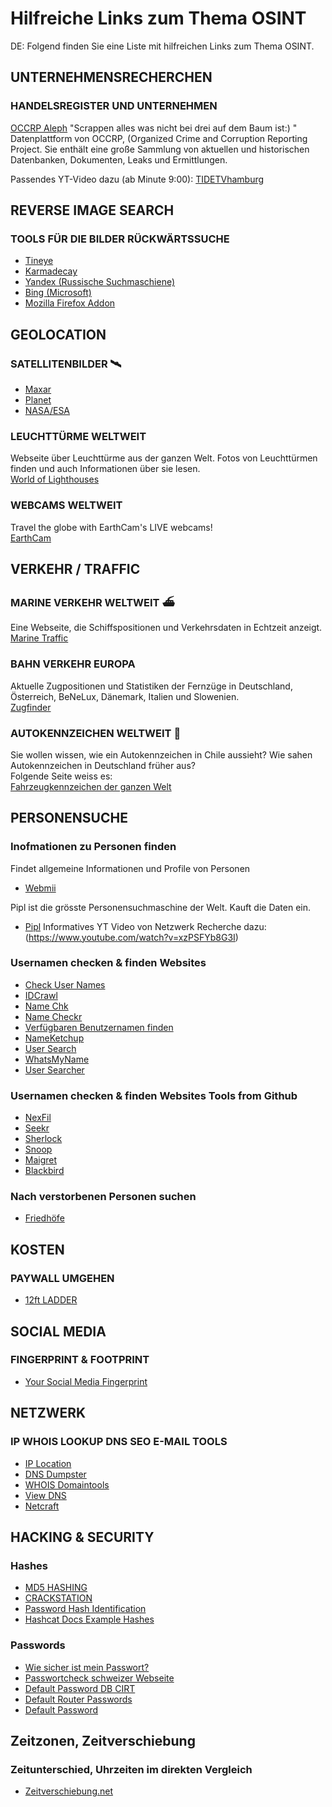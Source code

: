 # Hilfreiche Links zum Thema OSINT
DE: Folgend finden Sie eine Liste mit hilfreichen Links zum Thema OSINT.

## UNTERNEHMENSRECHERCHEN<br>
### HANDELSREGISTER UND UNTERNEHMEN<br>
[OCCRP Aleph](https://aleph.occrp.org/)
"Scrappen alles was nicht bei drei auf dem Baum ist:) "
Datenplattform von OCCRP, (Organized Crime and Corruption Reporting Project.
Sie enthält eine große Sammlung von aktuellen und historischen Datenbanken, Dokumenten, Leaks und Ermittlungen.

Passendes YT-Video dazu (ab Minute 9:00): [TIDETVhamburg](https://www.youtube.com/watch?v=PdCwvqWpDlc)

## REVERSE IMAGE SEARCH
### TOOLS FÜR DIE BILDER RÜCKWÄRTSSUCHE

 - [Tineye](https://tineye.com/)
 - [Karmadecay](http://karmadecay.com/)
 - [Yandex (Russische Suchmaschiene)](https://yandex.com/images/)
 - [Bing (Microsoft)](https://www.bing.com/visualsearch)
 - [Mozilla Firefox Addon](https://addons.mozilla.org/en-US/firefox/addon/image-reverse-search/)


## GEOLOCATION
### SATELLITENBILDER 🛰
- [Maxar](https://discover.maxar.com/)
- [Planet](https://www.planet.com/explorer)
- [NASA/ESA](https://apps.sentinel-hub.com/eo-browser/)

### LEUCHTTÜRME WELTWEIT 
Webseite über Leuchttürme aus der ganzen Welt. Fotos von Leuchttürmen finden und auch Informationen über sie lesen.</br>
[World of Lighthouses](https://lightphotos.net/photos/map_all.php)

### WEBCAMS WELTWEIT
Travel the globe with EarthCam's LIVE webcams!</br>
[EarthCam](https://www.earthcam.com/network/)

## VERKEHR / TRAFFIC
### MARINE VERKEHR WELTWEIT ⛴
Eine Webseite, die Schiffspositionen und Verkehrsdaten in Echtzeit anzeigt.</br>
[Marine Traffic](https://www.marinetraffic.com/en/ais/home/centerx:-11.9/centery:24.7/zoom:4)

### BAHN VERKEHR EUROPA
Aktuelle Zugpositionen und Statistiken der Fernzüge in Deutschland, Österreich, BeNeLux, Dänemark, Italien und Slowenien.</br>
[Zugfinder](https://www.zugfinder.net/de/start)

### AUTOKENNZEICHEN WELTWEIT 🚗
Sie wollen wissen, wie ein Autokennzeichen in Chile aussieht? Wie sahen Autokennzeichen in Deutschland früher aus?</br>
Folgende Seite weiss es:</br>
[Fahrzeugkennzeichen der ganzen Welt](http://www.worldlicenseplates.com/)

## PERSONENSUCHE
### Inofmationen zu Personen finden

Findet allgemeine Informationen und Profile von Personen
- [Webmii](https://webmii.com/)

Pipl ist die grösste Personensuchmaschine der Welt. Kauft die Daten ein.
- [Pipl](https://pipl.com/)
Informatives YT Video von Netzwerk Recherche dazu: (https://www.youtube.com/watch?v=xzPSFYb8G3I)

### Usernamen checken & finden Websites
- [Check User Names](http://www.checkusernames.com)
- [IDCrawl](https://www.idcrawl.com/username) 
- [Name Chk](http://www.namechk.com)
- [Name Checkr](http://www.namecheckr.com)
- [Verfügbaren Benutzernamen finden](https://namecheckup.com) 
- [NameKetchup](https://nameketchup.com) 
- [User Search](http://www.usersearch.org)
- [WhatsMyName](https://whatsmyname.app/)
- [User Searcher](https://www.user-searcher.com)

 ### Usernamen checken & finden Websites Tools from Github
- [NexFil](https://github.com/thewhiteh4t/nexfil) 
- [Seekr](https://github.com/seekr-osint/seekr)
- [Sherlock](https://github.com/sherlock-project/sherlock) 
- [Snoop](https://github.com/snooppr/snoop/blob/master/README.en.md) 
- [Maigret](https://github.com/soxoj/maigret) 
- [Blackbird](https://github.com/p1ngul1n0/blackbird) 

### Nach verstorbenen Personen suchen

- [Friedhöfe](https://de.findagrave.com/cemetery)

## KOSTEN
### PAYWALL UMGEHEN

- [12ft LADDER](https://12ft.io/)

## SOCIAL MEDIA
### FINGERPRINT & FOOTPRINT

- [Your Social Media Fingerprint](https://robinlinus.github.io/socialmedia-leak/)

## NETZWERK
### IP WHOIS LOOKUP DNS SEO E-MAIL TOOLS

- [IP Location](https://iplocation.io/all-tools)
- [DNS Dumpster](https://dnsdumpster.com/)
- [WHOIS Domaintools](https://whois.domaintools.com/)
- [View DNS](https://viewdns.info/)
- [Netcraft](https://www.netcraft.com/tools/)

## HACKING & SECURITY
### Hashes

- [MD5 HASHING](https://md5hashing.net)
- [CRACKSTATION](https://crackstation.net/)
- [Password Hash Identification](https://www.onlinehashcrack.com/hash-identification.php)
- [Hashcat Docs Example Hashes](https://hashcat.net/wiki/doku.php?id=example_hashes)

### Passwords

- [Wie sicher ist mein Passwort?](https://www.security.org/how-secure-is-my-password/)
- [Passwortcheck schweizer Webseite](https://www.passwortcheck.ch/)
- [Default Password DB CIRT](https://cirt.net/passwords)
- [Default Router Passwords](https://www.routerpasswords.com/)
- [Default Password](https://default-password.info/)

## Zeitzonen, Zeitverschiebung 

### Zeitunterschied, Uhrzeiten im direkten Vergleich
- [Zeitverschiebung.net](https://www.zeitverschiebung.net/de/)




  


